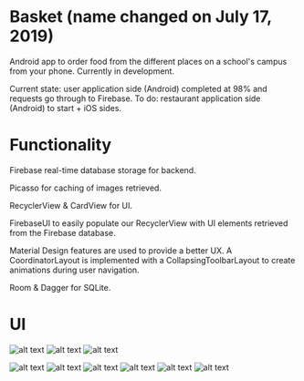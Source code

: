 # Basket (name changed on July 17, 2019)

Android app to order food from the different places on a school's campus from your phone. Currently in development. 

Current state: user application side (Android) completed at 98% and requests go through to Firebase. 
To do: restaurant application side (Android) to start + iOS sides. 

# Functionality
Firebase real-time database storage for backend.

Picasso for caching of images retrieved. 

RecyclerView & CardView for UI. 

FirebaseUI to easily populate our RecyclerView with UI elements retrieved from the Firebase database.

Material Design features are used to provide a better UX. A CoordinatorLayout is implemented with a CollapsingToolbarLayout to create animations during user navigation. 

Room & Dagger for SQLite. 



# UI

![alt text](http://image.noelshack.com/fichiers/2019/30/3/1563925166-screen-shot-2019-07-23-at-7-34-21-pm.png)
![alt text](http://image.noelshack.com/fichiers/2019/30/3/1563925166-screen-shot-2019-07-23-at-7-34-33-pm.png)
![alt text](http://image.noelshack.com/fichiers/2019/30/3/1563925166-screen-shot-2019-07-23-at-7-34-54-pm.png)

![alt text](http://image.noelshack.com/fichiers/2019/30/3/1563925166-screen-shot-2019-07-23-at-7-35-12-pm.png)
![alt text](http://image.noelshack.com/fichiers/2019/30/3/1563925166-screen-shot-2019-07-23-at-7-35-20-pm.png)
![alt text](http://image.noelshack.com/fichiers/2019/30/3/1563925166-screen-shot-2019-07-23-at-7-36-14-pm.png)
![alt text](http://image.noelshack.com/fichiers/2019/30/3/1563925243-screen-shot-2019-07-23-at-7-36-26-pm.png)
![alt text](http://image.noelshack.com/fichiers/2019/30/3/1563925243-screen-shot-2019-07-23-at-7-37-20-pm.png)
![alt text](http://image.noelshack.com/fichiers/2019/30/3/1563925243-screen-shot-2019-07-23-at-7-37-56-pm.png)





